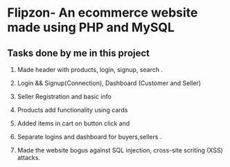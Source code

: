 # Flipzon- An ecommerce website made using PHP and MySQL

## Tasks done by me in this project

1. Made header with products, login, signup, search .

2. Login && Signup(Connection), Dashboard (Customer and Seller)

3. Seller Registration and basic info

4. Products add functionality using cards

5. Added items in cart on button click and 

6. Separate logins and dashboard for buyers,sellers .

7. Made the website bogus against SQL injection, cross-site scriting (XSS) attacks.